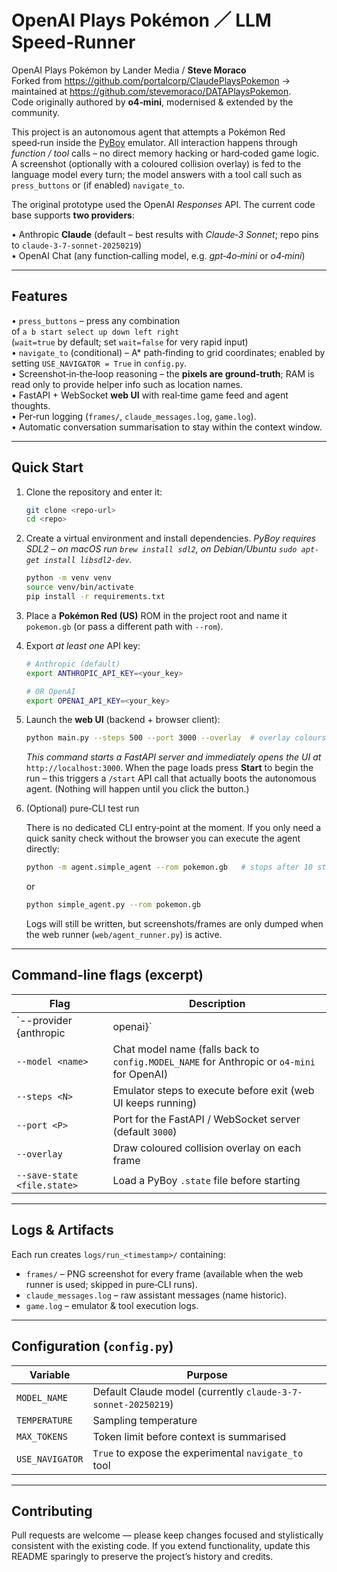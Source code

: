 # OpenAI Plays Pokémon ／ LLM Speed‑Runner

OpenAI Plays Pokémon by Lander Media / **Steve Moraco**  
Forked from https://github.com/portalcorp/ClaudePlaysPokemon → maintained at https://github.com/stevemoraco/DATAPlaysPokemon.  
Code originally authored by **o4‑mini**, modernised & extended by the community.

This project is an autonomous agent that attempts a Pokémon Red speed‑run
inside the [PyBoy](https://github.com/Baekalfen/PyBoy) emulator.  All
interaction happens through *function / tool* calls – no direct memory hacking
or hard‑coded game logic.  A screenshot (optionally with a coloured collision
overlay) is fed to the language model every turn; the model answers with a
tool call such as `press_buttons` or (if enabled) `navigate_to`.

The original prototype used the OpenAI *Responses* API.  The current code base
supports **two providers**:

• Anthropic **Claude** (default – best results with *Claude‑3 Sonnet*; repo pins to `claude‑3‑7‑sonnet‑20250219`)  
• OpenAI Chat (any function‑calling model, e.g. *gpt‑4o‑mini* or *o4‑mini*)


---

## Features

• `press_buttons` – press any combination of `a b start select up down left right`  
  (`wait=true` by default; set `wait=false` for very rapid input)  
• `navigate_to` (conditional) – A* path‑finding to grid coordinates; enabled by
  setting `USE_NAVIGATOR = True` in `config.py`.  
• Screenshot‑in‑the‑loop reasoning – the **pixels are ground‑truth**; RAM is
  read only to provide helper info such as location names.  
• FastAPI + WebSocket **web UI** with real‑time game feed and agent thoughts.  
• Per‑run logging (`frames/`, `claude_messages.log`, `game.log`).  
• Automatic conversation summarisation to stay within the context window.


---

## Quick Start

1. Clone the repository and enter it:

   ```bash
   git clone <repo-url>
   cd <repo>
   ```

2. Create a virtual environment and install dependencies.  *PyBoy requires
   SDL2 – on macOS run `brew install sdl2`, on Debian/Ubuntu
   `sudo apt-get install libsdl2-dev`.*

   ```bash
   python -m venv venv
   source venv/bin/activate
   pip install -r requirements.txt
   ```

3. Place a **Pokémon Red (US)** ROM in the project root and name it
   `pokemon.gb` (or pass a different path with `--rom`).

4. Export *at least one* API key:

   ```bash
   # Anthropic (default)
   export ANTHROPIC_API_KEY=<your_key>

   # OR OpenAI
   export OPENAI_API_KEY=<your_key>
   ```

5. Launch the **web UI** (backend + browser client):

   ```bash
   python main.py --steps 500 --port 3000 --overlay  # overlay colours walkability
   ```

   *This command starts a FastAPI server and immediately opens the UI at*
   `http://localhost:3000`.  When the page loads press **Start** to begin the
   run – this triggers a `/start` API call that actually boots the autonomous
   agent.  (Nothing will happen until you click the button.)

6. (Optional) pure‑CLI test run

   There is no dedicated CLI entry‑point at the moment.  If you only need a
   quick sanity check without the browser you can execute the agent directly:

   ```bash
   python -m agent.simple_agent --rom pokemon.gb   # stops after 10 steps by default
   ```

   or

   ```bash
   python simple_agent.py --rom pokemon.gb
   ```

   Logs will still be written, but screenshots/frames are only dumped when the
   web runner (`web/agent_runner.py`) is active.


---

## Command‑line flags (excerpt)

| Flag | Description |
|------|-------------|
| `--provider {anthropic|openai}` | Select LLM backend (default `anthropic`) |
| `--model <name>` | Chat model name (falls back to `config.MODEL_NAME` for Anthropic or `o4‑mini` for OpenAI) |
| `--steps <N>` | Emulator steps to execute before exit (web UI keeps running) |
| `--port <P>` | Port for the FastAPI / WebSocket server (default `3000`) |
| `--overlay` | Draw coloured collision overlay on each frame |
| `--save-state <file.state>` | Load a PyBoy `.state` file before starting |


---

## Logs & Artifacts

Each run creates `logs/run_<timestamp>/` containing:

* `frames/` – PNG screenshot for every frame (available when the web runner is used; skipped in pure‑CLI runs).
* `claude_messages.log` – raw assistant messages (name historic).
* `game.log` – emulator & tool execution logs.


---

## Configuration (`config.py`)

| Variable | Purpose |
|----------|---------|
| `MODEL_NAME` | Default Claude model (currently `claude-3-7-sonnet-20250219`) |
| `TEMPERATURE` | Sampling temperature |
| `MAX_TOKENS` | Token limit before context is summarised |
| `USE_NAVIGATOR` | `True` to expose the experimental `navigate_to` tool |


---

## Contributing

Pull requests are welcome — please keep changes focused and stylistically
consistent with the existing code.  If you extend functionality, update this
README sparingly to preserve the project’s history and credits.
